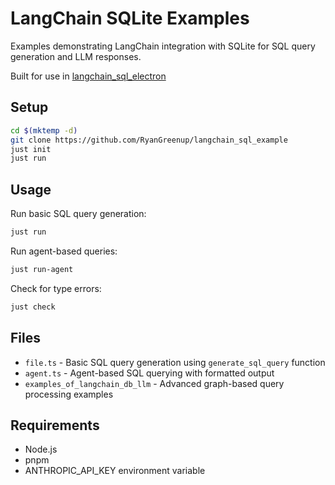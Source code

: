 # LangChain SQLite Examples

Examples demonstrating LangChain integration with SQLite for SQL query generation and LLM responses.

Built for use in [langchain_sql_electron](https://github.com/RyanGreenup/langchain_sql_electron)

## Setup

```bash
cd $(mktemp -d)
git clone https://github.com/RyanGreenup/langchain_sql_example
just init
just run
```

## Usage

Run basic SQL query generation:
```bash
just run
```

Run agent-based queries:
```bash
just run-agent
```

Check for type errors:
```bash
just check
```

## Files

- `file.ts` - Basic SQL query generation using `generate_sql_query` function
- `agent.ts` - Agent-based SQL querying with formatted output
- `examples_of_langchain_db_llm` - Advanced graph-based query processing examples

## Requirements

- Node.js
- pnpm
- ANTHROPIC_API_KEY environment variable
